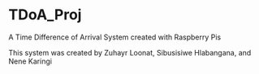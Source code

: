 # TDoA_Proj
A Time Difference of Arrival System created with Raspberry Pis

This system was created by Zuhayr Loonat, Sibusisiwe Hlabangana, and Nene Karingi

